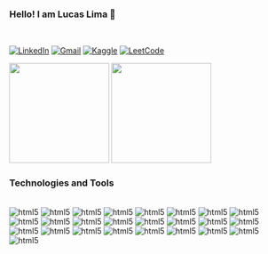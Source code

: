  ### Hello! I am Lucas Lima 👋
 <br>

[![LinkedIn](https://img.shields.io/badge/LinkedIn-0077B5?style=for-the-badge&logo=linkedin&logoColor=white )](https://www.linkedin.com/in/lucaslima25)
[![Gmail](https://img.shields.io/badge/Gmail-D14836?style=for-the-badge&logo=gmail&logoColor=white)](mailto:lucas.silva1037@gmail.com)
[![Kaggle](https://img.shields.io/badge/Kaggle-20BEFF?style=for-the-badge&logo=Kaggle&logoColor=white)](https://www.kaggle.com/lucasl37)
[![LeetCode](https://img.shields.io/badge/-LeetCode-FFA116?style=for-the-badge&logo=LeetCode&logoColor=black)](https://leetcode.com/lucasll38/)

<div>
<img height="180em" src="https://github-readme-stats.vercel.app/api?username=lucasll37&show_icons=true&theme=dracula" />
 <img height="180em" src="https://github-readme-stats.vercel.app/api/top-langs/?username=lucasll37&layout=compact&theme=dracula" />
</div>

### Technologies and Tools
<div style="display: inline_block"><br/>
<img align="center " alt="html5" src="https://img.shields.io/badge/Python-3776AB?style=for-the-badge&logo=python&logoColor=white" />
<img align="center " alt="html5" src="https://img.shields.io/badge/TypeScript-007ACC?style=for-the-badge&logo=typescript&logoColor=white" />
<img align="center " alt="html5" src="https://img.shields.io/badge/C%2B%2B-00599C?style=for-the-badge&logo=c%2B%2B&logoColor=white" />
<img align="center " alt="html5" src="https://img.shields.io/badge/C-00599C?style=for-the-badge&logo=c&logoColor=white" />
<img align="center " alt="html5" src="https://img.shields.io/badge/CSS3-1572B6?style=for-the-badge&logo=css3&logoColor=white" />
<img align="center " alt="html5" src="https://img.shields.io/badge/HTML5-E34F26?style=for-the-badge&logo=html5&logoColor=white" />
<img align="center " alt="html5" src="https://img.shields.io/badge/Node.js-43853D?style=for-the-badge&logo=node.js&logoColor=white" />
<img align="center " alt="html5" src="https://img.shields.io/badge/JavaScript-F7DF1E?style=for-the-badge&logo=javascript&logoColor=black" />
<img align="center " alt="html5" src="https://img.shields.io/badge/Markdown-000000?style=for-the-badge&logo=markdown&logoColor=white" />
<img align="center " alt="html5" src="https://img.shields.io/badge/Express.js-404D59?style=for-the-badge  " />
<img align="center " alt="html5" src="https://img.shields.io/badge/Vue.js-35495E?style=for-the-badge&logo=vue.js&logoColor=4FC08D" />
<img align="center " alt="html5" src="https://img.shields.io/badge/Amazon_AWS-232F3E?style=for-the-badge&logo=amazon-aws&logoColor=white" />
<img align="center " alt="html5" src="https://img.shields.io/badge/TensorFlow-FF6F00?style=for-the-badge&logo=tensorflow&logoColor=white" />
<img align="center " alt="html5" src="https://img.shields.io/badge/Overleaf-47A141?style=for-the-badge&logo=Overleaf&logoColor=white" />
<img align="center " alt="html5" src="https://img.shields.io/badge/GIT-E44C30?style=for-the-badge&logo=git&logoColor=white" />
<img align="center " alt="html5" src="https://img.shields.io/badge/Jira-0052CC?style=for-the-badge&logo=Jira&logoColor=white" />
<img align="center " alt="html5" src="https://img.shields.io/badge/Jenkins-D24939?style=for-the-badge&logo=Jenkins&logoColor=white" />
<img align="center " alt="html5" src="https://img.shields.io/badge/Raspberry%20Pi-A22846?style=for-the-badge&logo=Raspberry%20Pi&logoColor=white"/>
<img align="center " alt="html5" src="https://img.shields.io/badge/Kali_Linux-557C94?style=for-the-badge&logo=kali-linux&logoColor=white" />
<img align="center " alt="html5" src="https://img.shields.io/badge/Ubuntu-E95420?style=for-the-badge&logo=ubuntu&logoColor=white" />
<img align="center " alt="html5" src="https://img.shields.io/badge/eslint-3A33D1?style=for-the-badge&logo=eslint&logoColor=white" />
<img align="center " alt="html5" src="https://img.shields.io/badge/prettier-1A2C34?style=for-the-badge&logo=prettier&logoColor=F7BA3E" />
<img align="center " alt="html5" src="https://img.shields.io/badge/MySQL-005C84?style=for-the-badge&logo=mysql&logoColor=white" />
<img align="center " alt="html5" src="https://img.shields.io/badge/MongoDB-4EA94B?style=for-the-badge&logo=mongodb&logoColor=white" />
<img align="center " alt="html5" src="https://img.shields.io/badge/redis-%23DD0031.svg?&style=for-the-badge&logo=redis&logoColor=white" />
</div><br>
